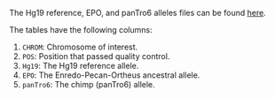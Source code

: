 The Hg19 reference, EPO, and panTro6 alleles files can be found [here](https://www.dropbox.com/scl/fo/neldzylx49x6d3omnbbuz/AJWI-fAInKqLJpVkkP7JfdQ?rlkey=wkvjw6zb8a13if0pgxe0s1mle&st=aunsz6az&dl=0).

The tables have the following columns:
1. `CHROM`: Chromosome of interest.
2. `POS`: Position that passed quality control.
3. `Hg19`: The Hg19 reference allele.
4. `EPO`: The Enredo-Pecan-Ortheus ancestral allele.
5. `panTro6`: The chimp (panTro6) allele.
